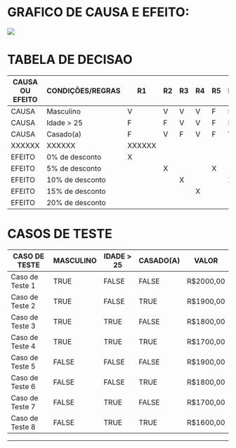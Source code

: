 

# GRAFICO DE CAUSA E EFEITO:

![](https://i.imgur.com/oIqIpZe.png)

# TABELA DE DECISAO

| CAUSA OU EFEITO | CONDIÇÕES/REGRAS | R1     | R2  | R3  | R4  | R5  | R6  | R7  | R8  |
| --------------- | ---------------- | ------ | --- | --- | --- | --- | --- | --- | --- |
| CAUSA           | Masculino        |    V   | V   |   V |  V  |   F |  F  |   F |  F  |
| CAUSA           | Idade > 25       |    F   | F   |   V |   V |   F |  F  |   V |  V  |
| CAUSA           | Casado(a)        |    F   | V   |   F |  V  |   F |  V  |   F |   V |
| XXXXXX          | XXXXXX           | XXXXXX |     |     |     |     |     |     |     |
| EFEITO          | 0% de desconto   |   X    |     |     |     |     |     |     |     |
| EFEITO          | 5% de desconto   |        |   X |     |     |  X  |     |     |     |
| EFEITO          | 10% de desconto  |        |     |  X  |     |     |  X  |     |     |
| EFEITO          | 15% de desconto  |        |     |     |  X  |     |     |  X  |     |
| EFEITO          | 20% de desconto  |        |     |     |     |     |     |     |  X  |

# CASOS DE TESTE

| CASO DE TESTE   | MASCULINO| IDADE > 25 | CASADO(A) | VALOR     |
| --------------- | ---------| ---------- | --------- | --------- |
| Caso de Teste 1 | TRUE     | FALSE      | FALSE     | R$2000,00 |
| Caso de Teste 2 | TRUE     | FALSE      | TRUE      | R$1900,00 |
| Caso de Teste 3 | TRUE     | TRUE       | FALSE     | R$1800,00 |
| Caso de Teste 4 | TRUE     | TRUE       | TRUE      | R$1700,00 |
| Caso de Teste 5 | FALSE    | FALSE      | FALSE     | R$1900,00 |
| Caso de Teste 6 | FALSE    | FALSE      | TRUE      | R$1800,00 |
| Caso de Teste 7 | FALSE    | TRUE       | FALSE     | R$1700,00 |
| Caso de Teste 8 | FALSE    | TRUE       | TRUE      | R$1600,00 |






					


---
